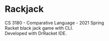 # Rackjack
CS 3180 - Comparative Language - 2021 Spring<br/>
Racket black jack game with CLI.<br/>
Developed with DrRacket IDE.
